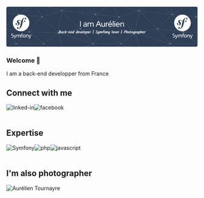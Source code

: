 ![Header](./github-header-image.png)

### Welcome 👋
I am a back-end developper from France

## Connect with me
[<img align="left" alt="linked-in" src="https://img.shields.io/badge/linkedin-%230077B5.svg?&style=for-the-badge&logo=linkedin&logoColor=white" />](http://in.aurelien-tournayre.com)

[<img align="left" alt="facebook" src="https://img.shields.io/badge/facebook-%231877F2.svg?&style=for-the-badge&logo=facebook&logoColor=white" />](https://www.facebook.com/aurelien.tournayre.photo/)

<br>
<br>

## Expertise
<img align="left" alt="Symfony" src="https://img.shields.io/badge/symfony%202/4/5-%2320232a.svg?&style=for-the-badge&logo=symfony&logoColor=%23ffffff&labelColor=%23000000&color=%23ffffff" />

<img align="left" alt="php" src="https://img.shields.io/badge/php%20-%2320232a.svg?&style=for-the-badge&logo=php&logoColor=%23000000&labelColor=%23ffffff&color=%238892BF&logoColor=violet" />

<img align="left" alt="javascript" src="https://img.shields.io/badge/javascript%20-%2320232a.svg?&style=for-the-badge&logo=javascript&logoColor=%23000000&labelColor=%23ffffff&color=%23000000" />

<br>
<br>

## I'm also photographer
[<img align="left" alt="Aurélien Tournayre" src="https://img.shields.io/badge/aurelien--tournayre.com%20-%2320232a.svg?&style=for-the-badge&logo=camera&logoColor=%23000000&labelColor=%23ffffff&color=%23ffffff" />](https://aurelien-tournayre.com)
